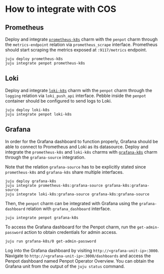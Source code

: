 # How to integrate with COS

## Prometheus

Deploy and integrate [`prometheus-k8s`](https://charmhub.io/prometheus-k8s) charm with the `penpot`
charm through the `metrics-endpoint` relation via `prometheus_scrape` interface. Prometheus should
start scraping the metrics exposed at `:9117/metrics` endpoint.

```
juju deploy prometheus-k8s
juju integrate penpot prometheus-k8s
```

## Loki

Deploy and integrate [`loki-k8s`](https://charmhub.io/loki-k8s) charm with the `penpot` charm through
the `logging` relation via `loki_push_api` interface. Pebble inside the 
`penpot` container should be configured to send logs to Loki.


```
juju deploy loki-k8s
juju integrate penpot loki-k8s
```

## Grafana

In order for the Grafana dashboard to function properly, Grafana should be able to connect to
Prometheus and Loki as its datasource. Deploy and integrate the `prometheus-k8s` and `loki-k8s`
charms with [`grafana-k8s`](https://charmhub.io/grafana-k8s) charm through the `grafana-source` integration.

Note that the relation `grafana-source` has to be explicitly stated since `prometheus-k8s` and
`grafana-k8s` share multiple interfaces.

```
juju deploy grafana-k8s
juju integrate prometheus-k8s:grafana-source grafana-k8s:grafana-source
juju integrate loki-k8s:grafana-source grafana-k8s:grafana-source
```

Then, the `penpot` charm can be integrated with Grafana using the `grafana-dashboard` relation with
`grafana_dashboard` interface.

```
juju integrate penpot grafana-k8s
```

To access the Grafana dashboard for the Penpot charm, run the `get-admin-password` action
to obtain credentials for admin access.

```
juju run grafana-k8s/0 get-admin-password
```

Log into the Grafana dashboard by visiting `http://<grafana-unit-ip>:3000`. Navigate to
`http://<grafana-unit-ip>:3000/dashboards` and access the Penpot dashboard named Penpot Operator
Overview. You can obtain the Grafana unit from the output of the `juju status` command.

